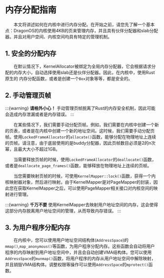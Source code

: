 # 内存分配指南

&emsp;&emsp;本文将讲述如何在内核中进行内存分配。在开始之前，请您先了解一个基本点：DragonOS的内核使用4KB的页来管理内存，并且具有伙伴分配器和slab分配器。并且对用户空间、内核空间均具有特定的管理机制。

## 1. 安全的分配内存

&emsp;&emsp;在默认情况下，KernelAllocator被绑定为全局内存分配器，它会根据请求分配的内存大小，自动选择使用slab还是伙伴分配器。因此，在内核中，使用Rust原生的
内存分配函数，或者是创建一个`Box`对象等等，都是安全的。


## 2. 手动管理页帧

:::{warning}
**请格外小心！** 手动管理页帧脱离了Rust的内存安全机制，因此可能会造成内存泄漏或者是内存错误。
:::

&emsp;&emsp;在某些情况下，我们需要手动分配页帧。例如，我们需要在内核中创建一个新的页表，或者是在内核中创建一个新的地址空间。这时候，我们需要手动分配页帧。使用`LockedFrameAllocator`的`allocate()`函数，能够分配在物理地址上连续的页帧。请注意，由于底层使用的是buddy分配器，因此页帧数目必须是2的n次幂，且最大大小不超过1GB。

&emsp;&emsp;当需要释放页帧的时候，使用`LockedFrameAllocator`的`deallocate()`函数，或者是`deallocate_page_frames()`函数，能够释放在物理地址上连续的页帧。

&emsp;&emsp;当您需要映射页帧的时候，可使用`KernelMapper::lock()`函数，获得一个内核映射器对象，然后进行映射。由于KernelMapper是对PageMapper的封装，因此您在获取KernelMapper之后，可以使用PageMapper相关接口对内核空间的映射进行管理。

:::{warning}
**千万不要** 使用KernelMapper去映射用户地址空间的内存，这会使得这部分内存脱离用户地址空间的管理，从而导致内存错误。
:::

## 3. 为用户程序分配内存

&emsp;&emsp;在内核中，您可以使用用户地址空间结构体(`AddressSpace`)的`mmap()`,`map_anonymous()`等函数，为用户程序分配内存。这些函数会自动将用户程序的内存映射到用户地址空间中，并且会自动创建VMA结构体。您可以使用`AddressSpace`的`munmap()`函数，将用户程序的内存从用户地址空间中解除映射，并且销毁VMA结构体。调整权限等操作可以使用`AddressSpace`的`mprotect()`函数。
